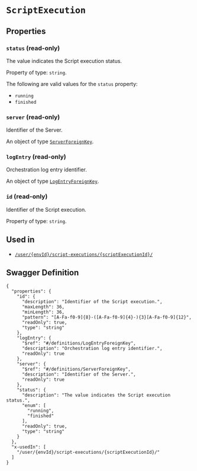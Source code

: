 # `ScriptExecution` #







## Properties ##

### `status` (read-only) ###

The value indicates the Script execution status.


Property of type: `string`.

 
The following are valid values for the `status` property:
  + `running`
  + `finished`



### `server` (read-only) ###

Identifier of the Server.


An object of type [`ServerForeignKey`](./../definitions/ServerForeignKey.mkd).



### `logEntry` (read-only) ###

Orchestration log entry identifier.


An object of type [`LogEntryForeignKey`](./../definitions/LogEntryForeignKey.mkd).



### `id` (read-only) ###

Identifier of the Script execution.


Property of type: `string`.






## Used in ##

  + [`/user/{envId}/script-executions/{scriptExecutionId}/`](./../rest/api/v1beta0/user/{envId}/script-executions/{scriptExecutionId}/)

## Swagger Definition ##

    {
      "properties": {
        "id": {
          "description": "Identifier of the Script execution.", 
          "maxLength": 36, 
          "minLength": 36, 
          "pattern": "[A-Fa-f0-9]{8}-([A-Fa-f0-9]{4}-){3}[A-Fa-f0-9]{12}", 
          "readOnly": true, 
          "type": "string"
        }, 
        "logEntry": {
          "$ref": "#/definitions/LogEntryForeignKey", 
          "description": "Orchestration log entry identifier.", 
          "readOnly": true
        }, 
        "server": {
          "$ref": "#/definitions/ServerForeignKey", 
          "description": "Identifier of the Server.", 
          "readOnly": true
        }, 
        "status": {
          "description": "The value indicates the Script execution status.", 
          "enum": [
            "running", 
            "finished"
          ], 
          "readOnly": true, 
          "type": "string"
        }
      }, 
      "x-usedIn": [
        "/user/{envId}/script-executions/{scriptExecutionId}/"
      ]
    }
